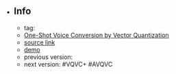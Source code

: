 - ## Info
	- tag:
	- [One-Shot Voice Conversion by Vector Quantization](https://ieeexplore.ieee.org/document/9053854)
	- [source link](https://github.com/Jackson-Kang/VQVC-Pytorch)
	- [demo](https://ericwudayi.github.io/vqvc/)
	- previous version:
	- next version: #VQVC+ #AVQVC